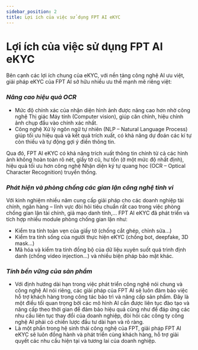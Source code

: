 ```yaml
---
sidebar_position: 2
title: Lợi ích của việc sử dụng FPT AI eKYC
---
```


# Lợi ích của việc sử dụng FPT AI eKYC 
Bên cạnh các lợi ích chung của eKYC, với nền tảng công nghệ AI ưu việt, giải pháp eKYC của FPT AI sở hữu nhiều ưu thế mạnh mẽ riêng việt: 
### *Nâng cao hiệu quả OCR* 
* Mức độ chính xác của nhận diện hình ảnh được nâng cao hơn nhờ công nghệ Thị giác Máy tính (Computer vision), giúp căn chỉnh, hiệu chỉnh ảnh chụp đầu vào chính xác nhất.  
* Công nghệ Xử lý ngôn ngữ tự nhiên (NLP – Natural Language Process) giúp tối ưu hiệu quả và kết quả trích xuất, có khả năng dự đoán các kí tự còn thiếu và tự động gợi ý điền thông tin.  

Qua đó, FPT AI eKYC có khả năng trích xuất thông tin chính từ cả các hình ảnh không hoàn toàn rõ nét, giấy tờ cũ, hư tổn (ở một mức độ nhất định), hiệu quả tối ưu hơn công nghệ Nhận diện ký tự quang học (OCR – Optical Character Recognition) truyền thống. 
### *Phát hiện và phòng chống các gian lận công nghệ tinh vi* 
Với kinh nghiệm nhiều năm cung cấp giải pháp cho các doanh nghiệp tài chính, ngân hàng – lĩnh vực đòi hỏi tiêu chuẩn rất cao trong việc phòng chống gian lận tài chính, giả mạo danh tính,… FPT AI eKYC đã phát triển và tích hợp nhiều module phòng chống gian lận như:  
* Kiểm tra tính toàn vẹn của giấy tờ (chống cắt ghép, chỉnh sửa...) 
* Kiểm tra tính sống của người thực hiện eKYC (chống bot, deepfake, 3D mask…)  
* Mã hóa và kiểm tra tính đồng bộ của dữ liệu xuyên suốt quá trình định danh (chống video injection…) và nhiều biện pháp bảo mật khác.  
### *Tính bền vững của sản phẩm* 
* Với định hướng dài hạn trong việc phát triển công nghệ nói chung và công nghệ AI nói riêng, các giải pháp của FPT AI sẽ luôn đảm bảo việc hỗ trợ khách hàng trong công tác bảo trì và nâng cấp sản phẩm. Đây là một điều tối quan trọng bởi các mô hình AI cần được liên tục đào tạo và nâng cấp theo thời gian để đảm bảo hiệu quả cũng như để đáp ứng các nhu cầu liên tục thay đổi của doanh nghiệp, đòi hỏi các công ty công nghệ AI phải có chiến lược đầu tư dài hạn và rõ ràng.  
* Là một phần trong hệ sinh thái công nghệ của FPT, giải pháp FPT AI eKYC sẽ luôn đồng hành và phát triển cùng khách hàng, hỗ trợ giải quyết các nhu cầu hiện tại và tương lai của doanh nghiệp. 
